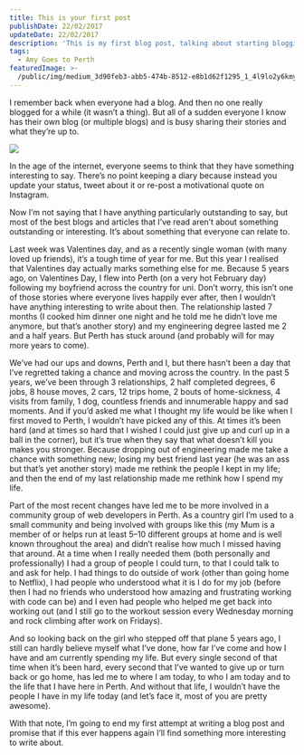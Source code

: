 ```yaml
---
title: This is your first post
publishDate: 22/02/2017
updateDate: 22/02/2017
description: 'This is my first blog post, talking about starting blogging again'
tags:
  - Amy Goes to Perth
featuredImage: >-
  /public/img/medium_3d90feb3-abb5-474b-8512-e8b1d62f1295_1_4l9lo2y6kmyauubxw78osw.jpg
---
```

I remember back when everyone had a blog. And then no one really blogged for a while (it wasn’t a thing). But all of a sudden everyone I know has their own blog (or multiple blogs) and is busy sharing their stories and what they’re up to.

![](/public/img/medium_3d90feb3-abb5-474b-8512-e8b1d62f1295_1_4l9lo2y6kmyauubxw78osw.jpg)

In the age of the internet, everyone seems to think that they have something interesting to say. There’s no point keeping a diary because instead you update your status, tweet about it or re-post a motivational quote on Instagram.

Now I’m not saying that I have anything particularly outstanding to say, but most of the best blogs and articles that I’ve read aren’t about something outstanding or interesting. It’s about something that everyone can relate to.

Last week was Valentines day, and as a recently single woman (with many loved up friends), it’s a tough time of year for me. But this year I realised that Valentines day actually marks something else for me. Because 5 years ago, on Valentines Day, I flew into Perth (on a very hot February day) following my boyfriend across the country for uni. Don’t worry, this isn’t one of those stories where everyone lives happily ever after, then I wouldn’t have anything interesting to write about then. The relationship lasted 7 months (I cooked him dinner one night and he told me he didn’t love me anymore, but that’s another story) and my engineering degree lasted me 2 and a half years. But Perth has stuck around (and probably will for may more years to come).

We’ve had our ups and downs, Perth and I, but there hasn’t been a day that I’ve regretted taking a chance and moving across the country. In the past 5 years, we’ve been through 3 relationships, 2 half completed degrees, 6 jobs, 8 house moves, 2 cars, 12 trips home, 2 bouts of home-sickness, 4 visits from family, 1 dog, countless friends and innumerable happy and sad moments. And if you’d asked me what I thought my life would be like when I first moved to Perth, I wouldn’t have picked any of this. At times it’s been hard (and at times so hard that I wished I could just give up and curl up in a ball in the corner), but it’s true when they say that what doesn’t kill you makes you stronger. Because dropping out of engineering made me take a chance with something new; losing my best friend last year (he was an ass but that’s yet another story) made me rethink the people I kept in my life; and then the end of my last relationship made me rethink how I spend my life.

Part of the most recent changes have led me to be more involved in a community group of web developers in Perth. As a country girl I’m used to a small community and being involved with groups like this (my Mum is a member of or helps run at least 5–10 different groups at home and is well known throughout the area) and didn’t realise how much I missed having that around. At a time when I really needed them (both personally and professionally) I had a group of people I could turn, to that I could talk to and ask for help. I had things to do outside of work (other than going home to Netflix), I had people who understood what it is I do for my job (before then I had no friends who understood how amazing and frustrating working with code can be) and I even had people who helped me get back into working out (and I still go to the workout session every Wednesday morning and rock climbing after work on Fridays).

And so looking back on the girl who stepped off that plane 5 years ago, I still can hardly believe myself what I’ve done, how far I’ve come and how I have and am currently spending my life. But every single second of that time when it’s been hard, every second that I’ve wanted to give up or turn back or go home, has led me to where I am today, to who I am today and to the life that I have here in Perth. And without that life, I wouldn’t have the people I have in my life today (and let’s face it, most of you are pretty awesome).

With that note, I’m going to end my first attempt at writing a blog post and promise that if this ever happens again I’ll find something more interesting to write about.
